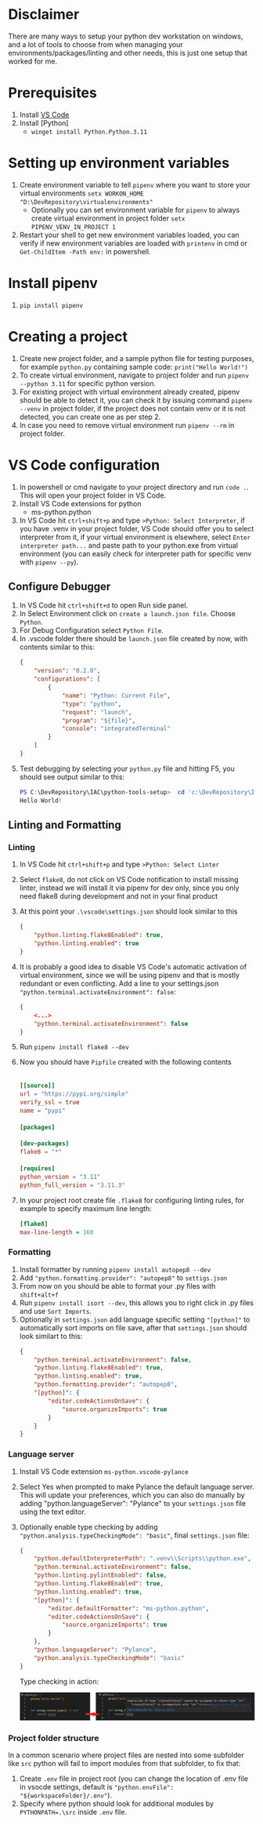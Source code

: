 
# Disclaimer
There are many ways to setup your python dev workstation on windows, and a lot of tools to choose from when managing your environments/packages/linting and other needs, this is just one setup that worked for me.

# Prerequisites

1. Install [VS Code](https://code.visualstudio.com/)
2. Install [Python]
   - `winget install Python.Python.3.11`

# Setting up environment variables

1. Create environment variable to tell `pipenv` where you want to store your virtual environments `setx WORKON_HOME "D:\DevRepository\virtualenvironments"`
	- Optionally you can set environment variable for `pipenv` to always create virtual environment in project folder `setx PIPENV_VENV_IN_PROJECT 1`
2. Restart your shell to get new environment variables loaded, you can verify if new environment variables are loaded with `printenv` in cmd or `Get-ChildItem -Path env:` in powershell.

# Install pipenv

1. `pip install pipenv`

# Creating a project
 
1. Create new project folder, and a sample python file for testing purposes, for example `python.py` containing sample code: `print("Hello World!")` 
2. To create virtual environment, navigate to project folder and run `pipenv --python 3.11` for specific python version.
3. For existing project with virtual environment already created, pipenv should be able to detect it, you can check it by issuing command `pipenv --venv` in project folder, if the project does not contain venv or it is not detected, you can create one as per step 2.
4. In case you need to remove virtual environment run `pipenv --rm` in project folder.

# VS Code configuration

1. In powershell or cmd navigate to your project directory and run `code .`. This will open your project folder in VS Code.
2. Install VS Code extensions for python
	- ms-python.python
3. In VS Code hit `ctrl+shift+p` and type `>Python: Select Interpreter`, if you have .venv in your project folder, VS Code should offer you to select interpreter from it,
if your virtual environment is elsewhere, select `Enter interpreter path...` and paste path to your python.exe from virtual environment (you can easily check for interpreter path for specific venv with `pipenv --py`).

## Configure Debugger

1. In VS Code hit `ctrl+shift+d` to open Run side panel.
2. In Select Environment click on `create a launch.json file`. Choose `Python`.
3. For Debug Configuration select `Python File`.
4. In .vscode folder there should be `launch.json` file created by now, with contents similar to this:
    ```json
    {
        "version": "0.2.0",
        "configurations": [
            {
                "name": "Python: Current File",
                "type": "python",
                "request": "launch",
                "program": "${file}",
                "console": "integratedTerminal"
            }
        ]
    }
    ```
5. Test debugging by selecting your `python.py`	file and hitting F5, you should see output similar to this:
    ```powershell
    PS C:\DevRepository\IAC\python-tools-setup>  cd 'c:\DevRepository\IAC\python-tools-setup'; & 'c:\DevRepository\IAC\python-tools-setup\.venv\Scripts\python.exe' 'c:\Users\bb5945\.vscode\extensions\ms-python.python-2020.10.332292344\pythonFiles\lib\python\debugpy\launcher' '52217' '--' 'c:\DevRepository\IAC\python-tools-setup\src\python.py'
    Hello World!
    ```

## Linting and Formatting

### Linting

1. In VS Code hit `ctrl+shift+p` and type `>Python: Select Linter`
2. Select `flake8`, do not click on VS Code notification to install missing linter, instead we will install it via pipenv for dev only, since you only need flake8 during development and not in your final product
3. At this point your `.\vscode\settings.json` should look similar to this
    ```json
    {
        "python.linting.flake8Enabled": true,
        "python.linting.enabled": true
    }
    ```
4. It is probably a good idea to disable VS Code's automatic activation of virtual environment, since we will be using pipenv and that is mostly redundant or even conflicting. Add a line to your settings.json `"python.terminal.activateEnvironment": false`:
    ```json
    {
        <...>
        "python.terminal.activateEnvironment": false
    }
    ```
5. Run `pipenv install flake8 --dev` 
6. Now you should have `Pipfile` created with the following contents

    ```toml

    [[source]]
    url = "https://pypi.org/simple"
    verify_ssl = true
    name = "pypi"

    [packages]

    [dev-packages]
    flake8 = "*"

    [requires]
    python_version = "3.11"
    python_full_version = "3.11.3"
    ```

7.  In your project root create file `.flake8` for configuring linting rules, for example to specify maximum line length:
    ```ini
    [flake8]
    max-line-length = 160
    ```

### Formatting

1. Install formatter by running `pipenv install autopep8 --dev` 
2. Add `"python.formatting.provider": "autopep8"` to `settigs.json`
3. From now on you should be able to format your .py files with `shift+alt+f`
4. Run `pipenv install isort --dev`, this allows you to right click in .py files and use `Sort Imports`.
5. Optionally in `settings.json` add language specific setting `"[python]"` to automatically sort imports on file save, after that `settings.json` should look similart to this:
    ```json
    {
        "python.terminal.activateEnvironment": false,
        "python.linting.flake8Enabled": true,
        "python.linting.enabled": true,
        "python.formatting.provider": "autopep8",
        "[python]": {
            "editor.codeActionsOnSave": {
                "source.organizeImports": true
            }
        }
    }
    ```

### Language server

1. Install VS Code extension `ms-python.vscode-pylance`
2. Select Yes when prompted to make Pylance the default language server. This will update your preferences, which you can also do manually by adding "python.languageServer": "Pylance" to your `settings.json` file using the text editor.
3. Optionally enable type checking by adding `"python.analysis.typeCheckingMode": "basic"`, final `settings.json` file:
    ```json
    {
        "python.defaultInterpreterPath": ".venv\\Scripts\\python.exe",
        "python.terminal.activateEnvironment": false,
        "python.linting.pylintEnabled": false,
        "python.linting.flake8Enabled": true,
        "python.linting.enabled": true,
        "[python]": {
            "editor.defaultFormatter": "ms-python.python",
            "editor.codeActionsOnSave": {
                "source.organizeImports": true
            }
        },
        "python.languageServer": "Pylance",
        "python.analysis.typeCheckingMode": "basic"
    }
    ```
	Type checking in action:

    ![Type checking](./files/py_t_c.png "pylance type checkingin action")
 
### Project folder structure

In a common scenario where project files are nested into some subfolder like `src` python will fail to import modules from that subfolder, to fix that:

1. Create `.env` file in project root (you can change the location of .env file in vsocde settings, default is `"python.envFile": "${workspaceFolder}/.env"`).
2. Specify where python should look for additional modules by `PYTHONPATH=.\src` inside `.env` file.
